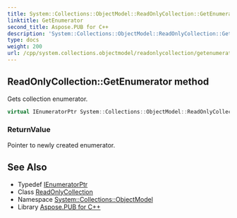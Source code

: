 ```yaml
---
title: System::Collections::ObjectModel::ReadOnlyCollection::GetEnumerator method
linktitle: GetEnumerator
second_title: Aspose.PUB for C++
description: 'System::Collections::ObjectModel::ReadOnlyCollection::GetEnumerator method. Gets collection enumerator in C++.'
type: docs
weight: 200
url: /cpp/system.collections.objectmodel/readonlycollection/getenumerator/
---
```

## ReadOnlyCollection::GetEnumerator method


Gets collection enumerator.

```cpp
virtual IEnumeratorPtr System::Collections::ObjectModel::ReadOnlyCollection<T>::GetEnumerator() override
```


### ReturnValue

Pointer to newly created enumerator.

## See Also

* Typedef [IEnumeratorPtr](../ienumeratorptr/)
* Class [ReadOnlyCollection](../)
* Namespace [System::Collections::ObjectModel](../../)
* Library [Aspose.PUB for C++](../../../)
